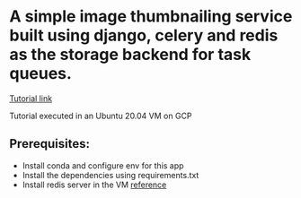 # A simple image thumbnailing service built using django, celery and redis as the storage backend for task queues. 

[Tutorial link](https://stackabuse.com/asynchronous-tasks-in-django-with-redis-and-celery/)

Tutorial executed in an Ubuntu 20.04 VM on GCP
## Prerequisites:

* Install conda and configure env for this app
* Install the dependencies using requirements.txt
* Install redis server in the VM [reference](https://www.digitalocean.com/community/tutorials/how-to-install-and-secure-redis-on-ubuntu-20-04)
